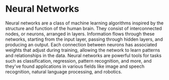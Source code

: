 # Neural Networks

Neural networks are a class of machine learning algorithms inspired by the structure and function of the human brain. They consist of interconnected nodes, or neurons, arranged in layers. Information flows through these networks, starting from the input layer, passing through hidden layers, and producing an output. Each connection between neurons has associated weights that adjust during training, allowing the network to learn patterns and relationships in the data. Neural networks are powerful tools for tasks such as classification, regression, pattern recognition, and more, and they've found applications in various fields like image and speech recognition, natural language processing, and robotics.